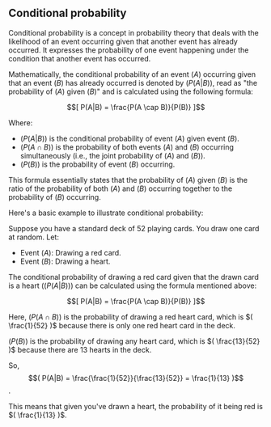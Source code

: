 Conditional probability
---

Conditional probability is a concept in probability theory that deals with the likelihood of an event occurring given that another event has already occurred. It expresses the probability of one event happening under the condition that another event has occurred. 

Mathematically, the conditional probability of an event $( A )$ occurring given that an event $( B )$ has already occurred is denoted by $( P(A|B) )$, read as "the probability of $( A )$ given $( B )$" and is calculated using the following formula:

$$[ P(A|B) = \frac{P(A \cap B)}{P(B)} ]$$

Where:
- $( P(A|B) )$ is the conditional probability of event $( A )$ given event $( B )$.
- $( P(A \cap B) )$ is the probability of both events $( A )$ and $( B )$ occurring simultaneously (i.e., the joint probability of $( A )$ and $( B )$).
- $( P(B) )$ is the probability of event $( B )$ occurring.

This formula essentially states that the probability of $( A )$ given $( B )$ is the ratio of the probability of both $( A )$ and $( B )$ occurring together to the probability of $( B )$ occurring.

Here's a basic example to illustrate conditional probability:

Suppose you have a standard deck of 52 playing cards. You draw one card at random. Let:
- Event $( A )$: Drawing a red card.
- Event $( B )$: Drawing a heart.

The conditional probability of drawing a red card given that the drawn card is a heart ($( P(A|B) )$) can be calculated using the formula mentioned above:

$$[ P(A|B) = \frac{P(A \cap B)}{P(B)} ]$$

Here, $( P(A \cap B) )$ is the probability of drawing a red heart card, which is $( \frac{1}{52} )$ because there is only one red heart card in the deck.

$( P(B) )$ is the probability of drawing any heart card, which is $( \frac{13}{52} )$ because there are 13 hearts in the deck.

So, $$( P(A|B) = \frac{\frac{1}{52}}{\frac{13}{52}} = \frac{1}{13} )$$.

This means that given you've drawn a heart, the probability of it being red is $( \frac{1}{13} )$.